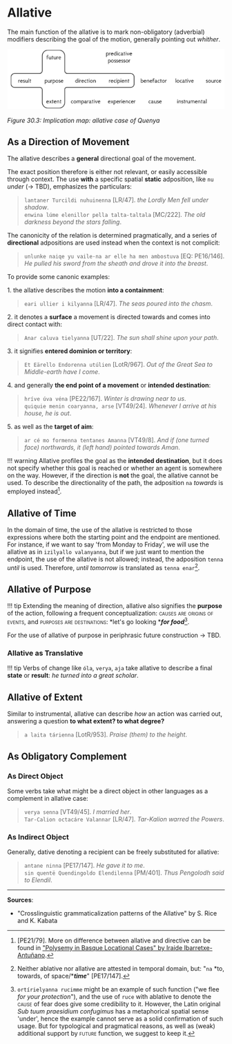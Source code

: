 # Allative

The main function of the allative is to mark non-obligatory (adverbial) modifiers describing the goal of the motion, generally pointing out *whither*.

![Implication map](../../img/allative.png)

*Figure 30.3: Implication map: allative case of Quenya*

## As a Direction of Movement

The allative describes a **general** directional goal of the movement. 

The exact position therefore is either not relevant, or easily accessible through context. The use **with** a specific spatial **static** adposition, like `nu` *under* (&rarr; TBD), emphasizes the particulars: 

> `lantaner Turcildi nuhuinenna` [LR/47]. *the Lordly Men fell under shadow*.<br>
	`enwina lúme elenillor pella talta-taltala` [MC/222]. *The old darkness beyond the stars falling*.
	
The canonicity of the relation is determined pragmatically, and a series of **directional** adpositions are used instead when the context is not complicit:

> `unlunke naiqe yu vaile·na ar elle ha men ambostuva` [EQ: PE16/146]. *He pulled his sword from the sheath and drove it into the breast*.

To provide some canonic examples:

1\. the allative describes the motion **into a containment**:

> `eari ullier i kilyanna` [LR/47]. *The seas poured into the chasm*.

2\. it denotes a **surface** a movement is directed towards and comes into direct
contact with:

> `Anar caluva tielyanna` [UT/22]. *The sun shall shine upon your path*.

3\. it signifies **entered dominion or territory**:

> `Et Eärello Endorenna utúlien` [LotR/967]. *Out of the Great Sea to Middle-earth have I come*.

4\. and generally **the end point of a movement** or **intended destination**:

> `hríve úva véna` [PE22/167]. *Winter is drawing near to us*.<br>
	`quiquie menin coaryanna, arse` [VT49/24]. *Whenever I arrive at his house, he is out*.

5\. as well as the **target of aim**:

> `ar cé mo formenna tentanes Amanna` [VT49/8]. *And if (one turned face) northwards, it (left hand) pointed towards Aman*.

!!! warning
	Allative profiles the goal as the **intended destination**, but it does not specify whether this goal is reached or whether an agent is somewhere on the way. However, if the direction is **not** the goal, the allative cannot be used. To describe the directionality of the path, the adposition `na` *towards* is employed instead[^1]. 

## Allative of Time

In the domain of time, the use of the allative is restricted to those expressions where both the starting point and the endpoint are mentioned. For instance, if we want to say 'from Monday to Friday', we will use the allative as in `izilyallo valanyanna`, but if we just want to mention the endpoint, the use of the allative is not allowed; instead, the adposition `tenna` *until* is used. Therefore, *until tomorrow* is translated as `tenna enar`[^3]. 

## Allative of Purpose

!!! tip
	Extending the meaning of direction, allative also signifies the **purpose** of the action, following a frequent conceptualization: <span style="font-variant:small-caps;">causes are origins of events</span>, and <span style="font-variant:small-caps;">purposes are destinations</span>: *let's go looking ****for food***[^2].
	
For the use of allative of purpose in periphrasic future construction &rarr; TBD.

### Allative as Translative

!!! tip
	Verbs of change like `óla`, `verya`, `aja` take allative to describe a final **state** or **result**: *he turned into a great scholar*.
	
## Allative of Extent

Similar to instrumental, allative can describe *how* an action was carried out, answering a question **to what extent? to what degree?**

> `a laita tárienna` [LotR/953]. *Praise (them) to the height*.

## As Obligatory Complement

### As Direct Object

Some verbs take what might be a direct object in other languages as a complement in allative case: 

> `verya senna` [VT49/45]. *I married her*.<br>
	`Tar-Calion octacáre Valannar` [LR/47]. *Tar-Kalion warred the Powers*.

### As Indirect Object

Generally, dative denoting a recipient can be freely substituted for allative:

> `antane ninna` [PE17/147]. *He gave it to me*.<br>
	`sin quentë Quendingoldo Elendilenna` [PM/401]. *Thus Pengolodh said to Elendil*.

[^1]: [PE21/79]. More on difference between allative and directive can be found in ["Polysemy in Basque Locational Cases" by Iraide Ibarretxe-Antuñano](https://www.researchgate.net/publication/233650860_Polysemy_in_Basque_Locational_Cases).
[^2]: `ortírielyanna rucimme` might be an example of such function ("we flee *for your protection*"), and the use of `ruce` with ablative to denote the <span style="font-variant:small-caps;">cause</span> of fear does give some credibility to it. However, the Latin original *Sub tuum praesidium confugimus* has a metaphorical spatial sense 'under', hence the example cannot serve as a solid confirmation of such usage. But for typological and pragmatical reasons, as well as (weak) additional support by <span style="font-variant:small-caps;">future</span> function, we suggest to keep it.
[^3]: Neither ablative nor allative are attested in temporal domain, but: "`na` *to, towards, of space/****time***" [PE17/147].

***

**Sources**:

+ "Crosslinguistic grammaticalization patterns of the Allative" by S. Rice and K. Kabata
